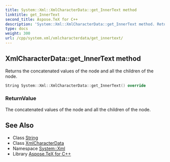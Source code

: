 ```yaml
---
title: System::Xml::XmlCharacterData::get_InnerText method
linktitle: get_InnerText
second_title: Aspose.TeX for C++
description: 'System::Xml::XmlCharacterData::get_InnerText method. Returns the concatenated values of the node and all the children of the node in C++.'
type: docs
weight: 300
url: /cpp/system.xml/xmlcharacterdata/get_innertext/
---
```

## XmlCharacterData::get_InnerText method


Returns the concatenated values of the node and all the children of the node.

```cpp
String System::Xml::XmlCharacterData::get_InnerText() override
```


### ReturnValue

The concatenated values of the node and all the children of the node.

## See Also

* Class [String](../../../system/string/)
* Class [XmlCharacterData](../)
* Namespace [System::Xml](../../)
* Library [Aspose.TeX for C++](../../../)
